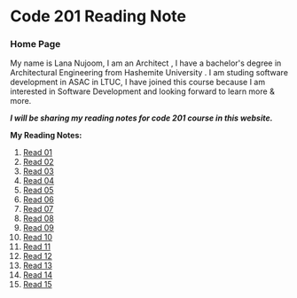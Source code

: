 # Code 201 Reading Note

### Home Page

 My name is Lana Nujoom, I am an Architect , I have a bachelor's degree in Architectural Engineering from Hashemite University . I am studing  software development in ASAC in LTUC, I have joined this course because I am interested in Software Development and looking forward to learn more & more.
 
 ***I will be sharing my reading notes for code 201 course in this website.***
 
 **My Reading Notes:**
 
1. [ Read 01 ]( https://lananujoom.github.io/reading_notes/read01)
2. [ Read 02 ]( https://lananujoom.github.io/reading_notes/read02)
3. [ Read 03 ]( https://lananujoom.github.io/reading_notes/read03)
4. [ Read 04 ]( https://lananujoom.github.io/reading_notes/read04)
5. [ Read 05 ]( https://lananujoom.github.io/reading_notes/read05)
6. [ Read 06 ]( https://lananujoom.github.io/reading_notes/read06)
7. [ Read 07 ]( https://lananujoom.github.io/reading_notes/read07)
8. [ Read 08 ]( https://lananujoom.github.io/reading_notes/read08)
9. [ Read 09 ]( https://lananujoom.github.io/reading_notes/read09)
10. [ Read 10 ]( https://lananujoom.github.io/reading_notes/read10)
11. [ Read 11 ]( https://lananujoom.github.io/reading_notes/read11)
12. [ Read 12 ]( https://lananujoom.github.io/reading_notes/read12)
13. [ Read 13 ]( https://lananujoom.github.io/reading_notes/read13)
14. [ Read 14 ]( https://lananujoom.github.io/reading_notes/read14)
15. [ Read 15 ]( https://lananujoom.github.io/reading_notes/read15)

